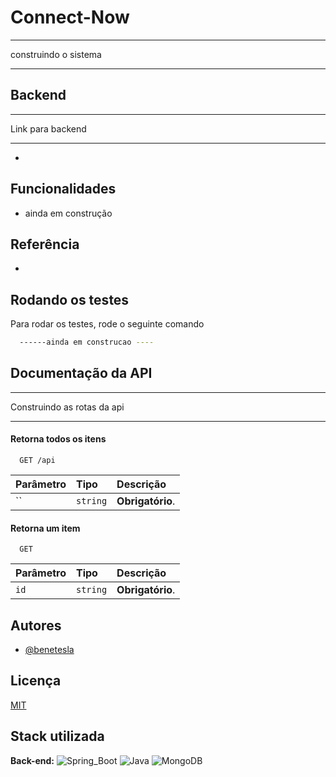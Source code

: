 
# Connect-Now

****
construindo o sistema
*****

## Backend
****
Link para backend
****

 - []()
 
 
## Funcionalidades

- ainda em construção


## Referência

 - []()

## Rodando os testes

Para rodar os testes, rode o seguinte comando

```bash
  ------ainda em construcao ----
```


## Documentação da API

*****
Construindo as rotas da api
****

#### Retorna todos os itens

```http
  GET /api
```

| Parâmetro   | Tipo       | Descrição                           |
| :---------- | :--------- | :---------------------------------- |
| `` | `string` | **Obrigatório**.|

#### Retorna um item

```http
  GET 
```

| Parâmetro   | Tipo       | Descrição                                   |
| :---------- | :--------- | :------------------------------------------ |
| `id`      | `string` | **Obrigatório**.  |



## Autores

- [@benetesla](https://github.com/benetesla)


## Licença

[MIT](https://choosealicense.com/licenses/mit/)


## Stack utilizada

**Back-end:** ![Spring_Boot](https://img.shields.io/badge/Spring_Boot-F2F4F9?style=for-the-badge&logo=spring-boot)
![Java](https://img.shields.io/badge/java-%23ED8B00.svg?style=for-the-badge&logo=java&logoColor=white)
![MongoDB](https://img.shields.io/badge/MongoDB-4EA94B?style=for-the-badge&logo=mongodb&logoColor=white)


